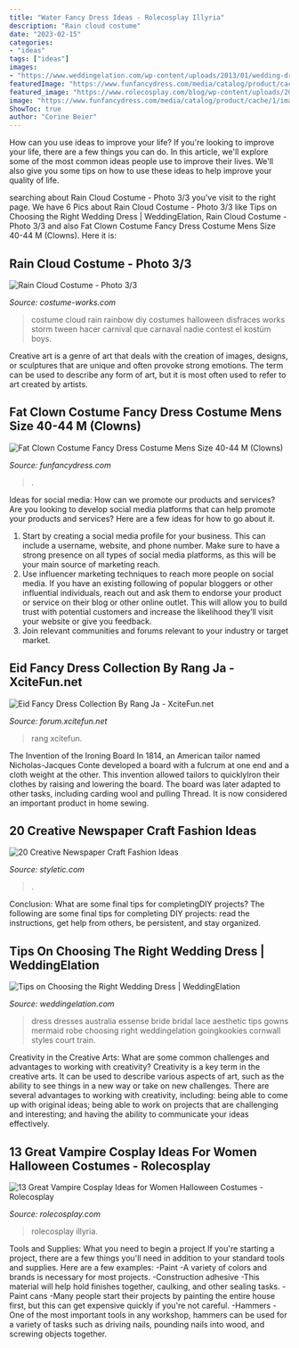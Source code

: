 ```yaml
---
title: "Water Fancy Dress Ideas - Rolecosplay Illyria"
description: "Rain cloud costume"
date: "2023-02-15"
categories:
- "ideas"
tags: ["ideas"]
images:
- "https://www.weddingelation.com/wp-content/uploads/2013/01/wedding-dresses-essense-of-australia-bridal-Style-14411.jpg"
featuredImage: "https://www.funfancydress.com/media/catalog/product/cache/1/image/1200x/040ec09b1e35df139433887a97daa66f/S/A/SANC_4502.jpg"
featured_image: "https://www.rolecosplay.com/blog/wp-content/uploads/2015/10/aural_vampire_cosplay_4_by_x_marionette_x.jpg"
image: "https://www.funfancydress.com/media/catalog/product/cache/1/image/1200x/040ec09b1e35df139433887a97daa66f/S/A/SANC_4502.jpg"
ShowToc: true
author: "Corine Beier"
---
```



How can you use ideas to improve your life?
If you're looking to improve your life, there are a few things you can do. In this article, we'll explore some of the most common ideas people use to improve their lives. We'll also give you some tips on how to use these ideas to help improve your quality of life.

	

		
searching about Rain Cloud Costume - Photo 3/3 you've visit to the right page. We have 6 Pics about Rain Cloud Costume - Photo 3/3 like Tips on Choosing the Right Wedding Dress | WeddingElation, Rain Cloud Costume - Photo 3/3 and also Fat Clown Costume Fancy Dress Costume Mens Size 40-44 M (Clowns). Here it is:
		
    
## Rain Cloud Costume - Photo 3/3

<img loading=lazy src="http://photos.costume-works.com/full/rain_cloud2.jpg" onerror="this.onerror=null;this.src='https://tse1.mm.bing.net/th?id=OIP.TrXQKqSX1Um6LmQtXgaUqAHaMI&amp;pid=15.1';" alt="Rain Cloud Costume - Photo 3/3">

_Source: costume-works.com_

>costume cloud rain rainbow diy costumes halloween disfraces works storm tween hacer carnival que carnaval nadie contest el kostüm boys. 

	

Creative art is a genre of art that deals with the creation of images, designs, or sculptures that are unique and often provoke strong emotions. The term can be used to describe any form of art, but it is most often used to refer to art created by artists.

    
## Fat Clown Costume Fancy Dress Costume Mens Size 40-44 M (Clowns)

<img loading=lazy src="https://www.funfancydress.com/media/catalog/product/cache/1/image/1200x/040ec09b1e35df139433887a97daa66f/S/A/SANC_4502.jpg" onerror="this.onerror=null;this.src='https://tse3.mm.bing.net/th?id=OIP.dfVJZa9eMoyZl_uXbgJF2wHaM7&amp;pid=15.1';" alt="Fat Clown Costume Fancy Dress Costume Mens Size 40-44 M (Clowns)">

_Source: funfancydress.com_

>. 

	

Ideas for social media: How can we promote our products and services?
Are you looking to develop social media platforms that can help promote your products and services? Here are a few ideas for how to go about it. 
1. Start by creating a social media profile for your business. This can include a username, website, and phone number. Make sure to have a strong presence on all types of social media platforms, as this will be your main source of marketing reach. 
2. Use influencer marketing techniques to reach more people on social media. If you have an existing following of popular bloggers or other influential individuals, reach out and ask them to endorse your product or service on their blog or other online outlet. This will allow you to build trust with potential customers and increase the likelihood they’ll visit your website or give you feedback. 
3. Join relevant communities and forums relevant to your industry or target market.

    
## Eid Fancy Dress Collection By Rang Ja - XciteFun.net

<img loading=lazy src="https://img.xcitefun.net/users/2012/09/305045,xcitefun-eid-fancy-dress-collection-by-rang-ja-5.jpg" onerror="this.onerror=null;this.src='https://tse4.mm.bing.net/th?id=OIP.FTHcFud9yP13bFHWQzgLugHaKL&amp;pid=15.1';" alt="Eid Fancy Dress Collection By Rang Ja - XciteFun.net">

_Source: forum.xcitefun.net_

>rang xcitefun. 

	

The Invention of the Ironing Board
In 1814, an American tailor named Nicholas-Jacques Conte developed a board with a fulcrum at one end and a cloth weight at the other. This invention allowed tailors to quicklyIron their clothes by raising and lowering the board. The board was later adapted to other tasks, including carding wool and pulling Thread. It is now considered an important product in home sewing.

    
## 20 Creative Newspaper Craft Fashion Ideas

<img loading=lazy src="https://styletic.com/wp-content/uploads/2015/09/1-creative-newspaper-craft-fashion-ideas.jpg" onerror="this.onerror=null;this.src='https://tse2.mm.bing.net/th?id=OIP.3L-RDj_UX0R3SWWLmrmaMwHaKf&amp;pid=15.1';" alt="20 Creative Newspaper Craft Fashion Ideas">

_Source: styletic.com_

>. 

	

Conclusion: What are some final tips for completingDIY projects?
The following are some final tips for completing DIY projects: read the instructions, get help from others, be persistent, and stay organized.

    
## Tips On Choosing The Right Wedding Dress | WeddingElation

<img loading=lazy src="https://www.weddingelation.com/wp-content/uploads/2013/01/wedding-dresses-essense-of-australia-bridal-Style-14411.jpg" onerror="this.onerror=null;this.src='https://tse3.mm.bing.net/th?id=OIP.i_fMikSc4zDQLu9RrJdTbQHaMh&amp;pid=15.1';" alt="Tips on Choosing the Right Wedding Dress | WeddingElation">

_Source: weddingelation.com_

>dress dresses australia essense bride bridal lace aesthetic tips gowns mermaid robe choosing right weddingelation goingkookies cornwall styles court train. 

	

Creativity in the Creative Arts: What are some common challenges and advantages to working with creativity?
Creativity is a key term in the creative arts. It can be used to describe various aspects of art, such as the ability to see things in a new way or take on new challenges. There are several advantages to working with creativity, including: being able to come up with original ideas; being able to work on projects that are challenging and interesting; and having the ability to communicate your ideas effectively.

    
## 13 Great Vampire Cosplay Ideas For Women Halloween Costumes - Rolecosplay

<img loading=lazy src="https://www.rolecosplay.com/blog/wp-content/uploads/2015/10/aural_vampire_cosplay_4_by_x_marionette_x.jpg" onerror="this.onerror=null;this.src='https://tse1.mm.bing.net/th?id=OIP.__fZtmgbqet94Mj7pUshiQAAAA&amp;pid=15.1';" alt="13 Great Vampire Cosplay Ideas for Women Halloween Costumes - Rolecosplay">

_Source: rolecosplay.com_

>rolecosplay illyria. 

	

Tools and Supplies: What you need to begin a project
If you're starting a project, there are a few things you'll need in addition to your standard tools and supplies. Here are a few examples: 
-Paint -A variety of colors and brands is necessary for most projects. 
-Construction adhesive -This material will help hold finishes together, caulking, and other sealing tasks. 
-Paint cans -Many people start their projects by painting the entire house first, but this can get expensive quickly if you're not careful. 
-Hammers -One of the most important tools in any workshop, hammers can be used for a variety of tasks such as driving nails, pounding nails into wood, and screwing objects together.


